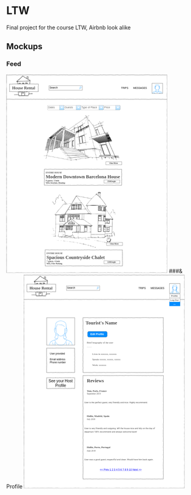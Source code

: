 # LTW
Final project for the course LTW, Airbnb look alike

## Mockups

### Feed 
![Feed](https://github.com/TheGX/LTW/blob/master/documentation/LTWproject-Feed.png) ###& Profile ![Profile](https://github.com/TheGX/LTW/blob/master/documentation/LTWproject-Tourist's%20Profile.png)
